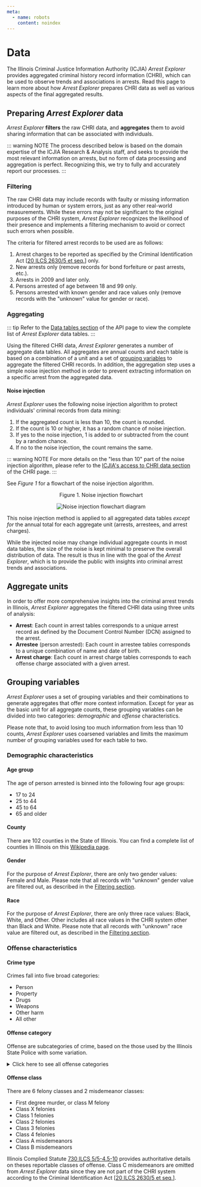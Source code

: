 ```yaml
---
meta:
  - name: robots
    content: noindex
---
```


# Data

The Illinois Criminal Justice Information Authority (ICJIA) _Arrest Explorer_ provides aggregated criminal history record information (CHRI), which can be used to observe trends and associations in arrests. Read this page to learn more about how _Arrest Explorer_ prepares CHRI data as well as various aspects of the final aggregated results.

## Preparing _Arrest Explorer_ data

_Arrest Explorer_ **filters** the raw CHRI data, and **aggregates** them to avoid sharing information that can be associated with individuals.

::: warning NOTE
The process described below is based on the domain expertise of the ICJIA Research & Analysis staff, and seeks to provide the most relevant information on arrests, but no form of data processing and aggregation is perfect. Recognizing this, we try to fully and accurately report our processes.
:::

### Filtering

The raw CHRI data may include records with faulty or missing information introduced by human or system errors, just as any other real-world measurements. While these errors may not be significant to the original purposes of the CHRI system, _Arrest Explorer_ recognizes the likelihood of their presence and implements a filtering mechanism to avoid or correct such errors when possible.

The criteria for filtered arrest records to be used are as follows:

1. Arrest charges to be reported as specified by the Criminal Identification Act [[20 ILCS 2630/5 et seq.](https://www.ilga.gov/legislation/ilcs/ilcs3.asp?ActID=350&ChapterID=5)] only.
2. New arrests only (remove records for bond forfeiture or past arrests, etc.).
3. Arrests in 2009 and later only.
4. Persons arrested of age between 18 and 99 only.
5. Persons arrested with known gender and race values only (remove records with the "unknown" value for gender or race).

### Aggregating

::: tip
Refer to the [Data tables section](./api.md#data-tables) of the API page to view the complete list of _Arrest Explorer_ data tables.
:::

Using the filtered CHRI data, _Arrest Explorer_ generates a number of aggregate data tables. All aggregates are annual counts and each table is based on a combination of a unit and a set of [grouping variables](#grouping-variables) to aggregate the filtered CHRI records. In addition, the aggregation step uses a simple noise injection method in order to prevent extracting information on a specific arrest from the aggregated data.

#### Noise injection

_Arrest Explorer_ uses the following noise injection algorithm to protect individuals' criminal records from data mining:

1. If the aggregated count is less than 10, the count is rounded.
2. If the count is 10 or higher, it has a random chance of noise injection.
3. If yes to the noise injection, 1 is added to or subtracted from the count by a random chance.
4. If no to the noise injection, the count remains the same.

::: warning NOTE
For more details on the "less than 10" part of the noise injection algorithm, please refer to the [ICJIA's access to CHRI data section](./chri.md#icjia-s-access-to-chri-data) of the CHRI page.
:::

See _Figure 1_ for a flowchart of the noise injection algorithm.

<div style="text-align:center">
<span class="fig-title">Figure 1. Noise injection flowchart</span>

![Noise injection flowchart diagram](/assets/diagram-noise-flowchart.png)

</div>

This noise injection method is applied to all aggregated data tables _except for_ the annual total for each aggregate unit (arrests, arrestees, and arrest charges).

While the injected noise may change individual aggregate counts in most data tables, the size of the noise is kept minimal to preserve the overall distribution of data. The result is thus in line with the goal of the _Arrest Explorer_, which is to provide the public with insights into criminal arrest trends and associations.

## Aggregate units

In order to offer more comprehensive insights into the criminal arrest trends in Illinois, _Arrest Explorer_ aggregates the filtered CHRI data using three units of analysis:

- **Arrest**: Each count in arrest tables corresponds to a unique arrest record as defined by the Document Control Number (DCN) assigned to the arrest.
- **Arrestee** (person arrested): Each count in arrestee tables corresponds to a unique combination of name and date of birth.
- **Arrest charge**: Each count in arrest charge tables corresponds to each offense charge associated with a given arrest.

## Grouping variables

_Arrest Explorer_ uses a set of grouping variables and their combinations to generate aggregates that offer more context information. Except for year as the basic unit for all aggregate counts, these grouping variables can be divided into two categories: _demographic_ and _offense_ characteristics.

Please note that, to avoid losing too much information from less than 10 counts, _Arrest Explorer_ uses coarsened variables and limits the maximum number of grouping variables used for each table to two.

### Demographic characteristics

#### Age group

The age of person arrested is binned into the following four age groups:

- 17 to 24
- 25 to 44
- 45 to 64
- 65 and older

#### County

There are 102 counties in the State of Illinois. You can find a complete list of counties in Illinois on this [Wikipedia page](https://en.wikipedia.org/wiki/List_of_counties_in_Illinois).

#### Gender

For the purpose of _Arrest Explorer_, there are only two gender values: Female and Male. Please note that all records with "unknown" gender value are filtered out, as described in the [Filtering section](#filtering).

#### Race

For the purpose of _Arrest Explorer_, there are only three race values: Black, White, and Other. Other includes all race values in the CHRI system other than Black and White. Please note that all records with "unknown" race value are filtered out, as described in the [Filtering section](#filtering).

### Offense characteristics

#### Crime type

Crimes fall into five broad categories:

- Person
- Property
- Drugs
- Weapons
- Other harm
- All other

#### Offense category

Offense are subcategories of crime, based on the those used by the Illinois State Police with some variation.

<details>
<summary>Click here to see all offense categories</summary>

- Homicide
- Criminal sexual assault
- Robbery
- Battery
- Assault
- Human Trafficking
- Kidnaping
- Burglary
- Burglary/theft from motor vehicle
- Theft
- Motor vehicle theft
- Arson
- Deception
- Criminal damage & trespass to property
- Deadly weapons
- Sex offenses
- Offenses involving children
- Criminal abortion
- Disorderly conduct
- Interference with public officers
- Intimidation
- Threat-terrorism
- DUI offenses
- Other harm offenses
- Cannabis Control Act
- Controlled Substances Act
- Methamphetamine offenses
- Hypodermic Syringes & Needles Act
- Drug Paraphernalia Act
- Other drug offenses
- Gambling
- Liquor Control Act violations
- Motor vehicle related offenses
- Traffic code violations
- Violations of criminal registration laws
- Violate order of protection/no contact
- Miscellaneous offenses Chapter 720
- Miscellaneous offenses other chapters
- Conservation offenses

</details>

#### Offense class

There are 6 felony classes and 2 misdemeanor classes:

- First degree murder, or class M felony
- Class X felonies
- Class 1 felonies
- Class 2 felonies
- Class 3 felonies
- Class 4 felonies
- Class A misdemeanors
- Class B misdemeanors

Illinois Complied Statute [730 ILCS 5/5-4.5-10](https://www.ilga.gov/legislation/ilcs/ilcs4.asp?DocName=073000050HCh%2E+V%2E+Art%2E+4%2E5&ActID=1999&ChapterID=55&SeqStart=27300000&SeqEnd=29800000) provides authoritative details on theses reportable classes of offense. Class C misdemeanors are omitted from _Arrest Explorer_ data since they are not part of the CHRI system according to the Criminal Identification Act [[20 ILCS 2630/5 et seq.](https://www.ilga.gov/legislation/ilcs/ilcs3.asp?ActID=350&ChapterID=5)].
